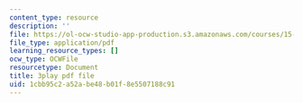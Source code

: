 ```yaml
---
content_type: resource
description: ''
file: https://ol-ocw-studio-app-production.s3.amazonaws.com/courses/15-031j-energy-decisions-markets-and-policies-spring-2012/1cbb95c2a52abe48b01f8e5507188c91_2oooMpS_3vg.pdf
file_type: application/pdf
learning_resource_types: []
ocw_type: OCWFile
resourcetype: Document
title: 3play pdf file
uid: 1cbb95c2-a52a-be48-b01f-8e5507188c91
---
```

